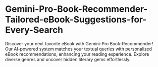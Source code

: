 # Gemini-Pro-Book-Recommender-Tailored-eBook-Suggestions-for-Every-Search
Discover your next favorite eBook with Gemini-Pro Book-Recommender! Our AI-powered system matches your textual queries with personalized eBook recommendations, enhancing your reading experience. Explore diverse genres and uncover hidden literary gems effortlessly.
